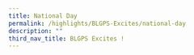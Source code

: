 ```yaml
---
title: National Day
permalink: /highlights/BLGPS-Excites/national-day
description: ""
third_nav_title: BLGPS Excites !
---
```

